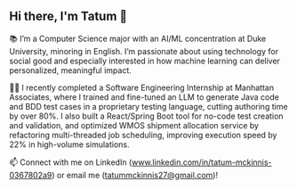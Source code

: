 ## Hi there, I'm Tatum 👋

📚 I’m a Computer Science major with an AI/ML concentration at Duke University, minoring in English. I’m passionate about using technology for social good and especially interested in how machine learning can deliver personalized, meaningful impact.

👩‍💻 I recently completed a Software Engineering Internship at Manhattan Associates, where I trained and fine-tuned an LLM to generate Java code and BDD test cases in a proprietary testing language, cutting authoring time by over 80%. I also built a React/Spring Boot tool for no-code test creation and validation, and optimized WMOS shipment allocation service by refactoring multi-threaded job scheduling, improving execution speed by 22% in high-volume simulations.

📫 Connect with me on LinkedIn (www.linkedin.com/in/tatum-mckinnis-0367802a9) or email me (tatummckinnis27@gmail.com)!

<!--
**tatumamckinnis/tatumamckinnis** is a ✨ _special_ ✨ repository because its `README.md` (this file) appears on your GitHub profile.

Here are some ideas to get you started:

- 🔭 I’m currently working on ...
- 🌱 I’m currently learning ...
- 👯 I’m looking to collaborate on ...
- 🤔 I’m looking for help with ...
- 💬 Ask me about ...
- 📫 How to reach me: ...
- 😄 Pronouns: ...
- ⚡ Fun fact: ...
-->
